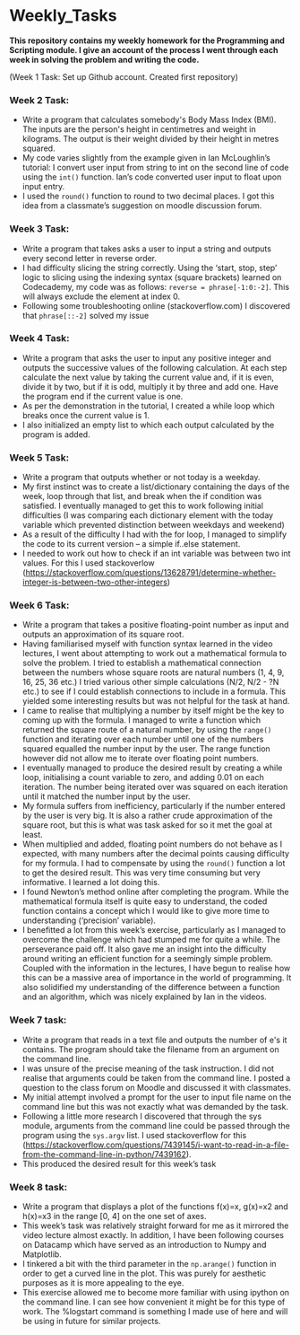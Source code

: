 # Weekly_Tasks

**This repository contains my weekly homework for the Programming and Scripting module. I give an account of the process I went through each week in solving the problem and writing the code.** 

(Week 1 Task: Set up Github account. Created first repository)

### Week 2 Task: 
* Write a program that calculates somebody's Body Mass Index (BMI). The inputs are the person's height in centimetres and weight in kilograms. The output is their weight divided by their height in metres squared. 
* My code varies slightly from the example given in Ian McLoughlin’s tutorial: I convert user input from string to int on the second line of code using the `int()` function. Ian’s code converted user input to float upon input entry.
* I used the `round()` function to round to two decimal places. I got this idea from a classmate’s suggestion on moodle discussion forum.

### Week 3 Task:
* Write a program that takes asks a user to input a string and outputs every second letter in reverse order. 
* I had difficulty slicing the string correctly. Using the ‘start, stop, step’ logic to slicing using the indexing syntax (square brackets) learned on Codecademy, my code was as follows: `reverse = phrase[-1:0:-2]`. This will always exclude the element at index 0.
* Following some troubleshooting online (stackoverflow.com) I discovered that `phrase[::-2]` solved my issue

### Week 4 Task:
* Write a program that asks the user to input any positive integer and outputs the successive values of the following calculation. At each step calculate the next value by taking the current value and, if it is even, divide it by two, but if it is odd, multiply it by three and add one. Have the program end if the current value is one.
* As per the demonstration in the tutorial, I created a while loop which breaks once the current value is 1. 
* I also initialized an empty list to which each output calculated by the program is added.

### Week 5 Task:
* Write a program that outputs whether or not today is a weekday.
* My first instinct was to create a list/dictionary containing the days of the week, loop through that list, and break when the if condition was satisfied. I eventually managed to get this to work following initial difficulties (I was comparing each dictionary element with the today variable which prevented distinction between weekdays and weekend)
* As a result of the difficulty I had with the for loop, I managed to simplify the code to its current version – a simple if..else statement. 
* I needed to work out how to check if an int variable was between two int values. For this I used stackoverlow (https://stackoverflow.com/questions/13628791/determine-whether-integer-is-between-two-other-integers)

### Week 6 Task:
* Write a program that takes a positive floating-point number as input and outputs an approximation of its square root. 
* Having familiarised myself with function syntax learned in the video lectures, I went about attempting to work out a mathematical formula to solve the problem. I tried to establish a mathematical connection between the numbers whose square roots are natural numbers (1, 4, 9, 16, 25, 36 etc.) I tried various other simple calculations (N/2, N/2 - ?N etc.) to see if I could establish connections to include in a formula. This yielded some interesting results but was not helpful for the task at hand.
* I came to realise that multiplying a number by itself might be the key to coming up with the formula. I managed to write a function which returned the square route of a natural number, by using the `range()` function and iterating over each number until one of the numbers squared equalled the number input by the user. The range function however did not allow me to iterate over floating point numbers.
* I eventually managed to produce the desired result by creating a while loop, initialising a count variable to zero, and adding 0.01 on each iteration. The number being iterated over was squared on each iteration until it matched the number input by the user. 
* My formula suffers from inefficiency, particularly if the number entered by the user is very big. It is also a rather crude approximation of the square root, but this is what was task asked for so it met the goal at least.
* When multiplied and added, floating point numbers do not behave as I expected, with many numbers after the decimal points causing difficulty for my formula. I had to compensate by using the `round()` function a lot to get the desired result. This was very time consuming but very informative. I learned a lot doing this.
* I found Newton’s method online after completing the program. While the mathematical formula itself is quite easy to understand, the coded function contains a concept which I would like to give more time to understanding (‘precision’ variable). 
* I benefitted a lot from this week’s exercise, particularly as I managed to overcome the challenge which had stumped me for quite a while. The perseverance paid off. It also gave me an insight into the difficulty around writing an efficient function for a seemingly simple problem. Coupled with the information in the lectures, I have begun to realise how this can be a massive area of importance in the world of programming. It also solidified my understanding of the difference between a function and an algorithm, which was nicely explained by Ian in the videos. 

### Week 7 task:
* Write a program that reads in a text file and outputs the number of e's it contains. The program should take the filename from an argument on the command line.
* I was unsure of the precise meaning of the task instruction. I did not realise that arguments could be taken from the command line. I posted a question to the class forum on Moodle and discussed it with classmates.
* My initial attempt involved a prompt for the user to input file name on the command line but this was not exactly what was demanded by the task.
* Following a little more research I discovered that through the sys module, arguments from the command line could be passed through the program using the `sys.argv` list. I used stackoverflow for this (https://stackoverflow.com/questions/7439145/i-want-to-read-in-a-file-from-the-command-line-in-python/7439162).
* This produced the desired result for this week’s task
	
### Week 8 task:
* Write a program that displays a plot of the functions f(x)=x, g(x)=x2 and h(x)=x3 in the range [0, 4] on the one set of axes.
* This week’s task was relatively straight forward for me as it mirrored the video lecture almost exactly. In addition, I have been following courses on Datacamp which have served as an introduction to Numpy and Matplotlib. 
* I tinkered a bit with the third parameter in the `np.arange()` function in order to get a curved line in the plot. This was purely for aesthetic purposes as it is more appealing to the eye. 
* This exercise allowed me to become more familiar with using ipython on the command line. I can see how convenient it might be for this type of work. The %logstart command is something I made use of here and will be using in future for similar projects.



